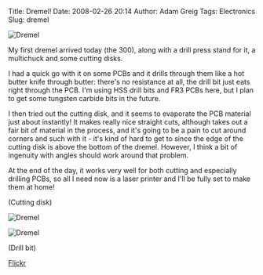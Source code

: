 Title: Dremel!
Date: 2008-02-26 20:14
Author: Adam Greig
Tags: Electronics
Slug: dremel

![Dremel][]

My first dremel arrived today (the 300), along with a drill press stand
for it, a multichuck and some cutting disks.

I had a quick go with it on some PCBs and it drills through them like a
hot butter knife through butter: there's no resistance at all, the drill
bit just eats right through the PCB. I'm using HSS drill bits and FR3
PCBs here, but I plan to get some tungsten carbide bits in the future.

I then tried out the cutting disk, and it seems to evaporate the PCB
material just about instantly! It makes really nice straight cuts,
although takes out a fair bit of material in the process, and it's going
to be a pain to cut around corners and such with it - it's kind of hard
to get to since the edge of the cutting disk is above the bottom of the
dremel. However, I think a bit of ingenuity with angles should work
around that problem.

At the end of the day, it works very well for both cutting and
especially drilling PCBs, so all I need now is a laser printer and I'll
be fully set to make them at home!

(Cutting disk)

![Dremel][1]

![Dremel][2]

(Drill bit)

[Flickr](http://flickr.com/photos/randomskk/2293865929)

  [Dremel]: http://farm4.static.flickr.com/3109/2293860897_5876cd5eab.jpg
  [1]: http://farm3.static.flickr.com/2022/2293863401_0d413fa33f.jpg
  [2]: http://farm3.static.flickr.com/2211/2293865929_14338ddfca.jpg
